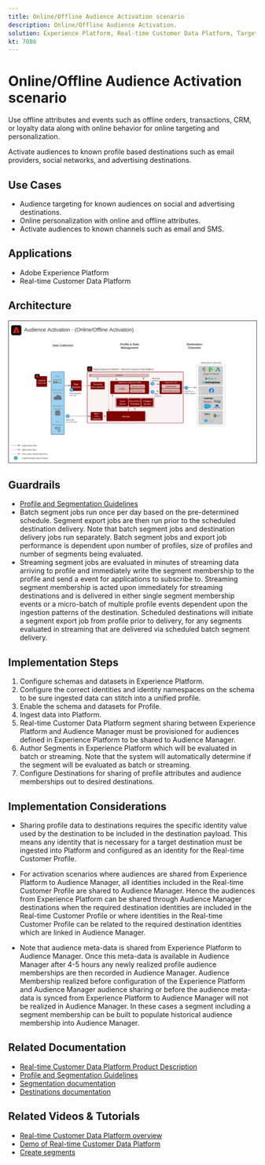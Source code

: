 ```yaml
---
title: Online/Offline Audience Activation scenario
description: Online/Offline Audience Activation.
solution: Experience Platform, Real-time Customer Data Platform, Target, Audience Manager, Analytics, Experience Cloud Services, Data Collection
kt: 7086
---
```


# Online/Offline Audience Activation scenario

Use offline attributes and events such as offline orders, transactions, CRM, or loyalty data along with online behavior for online targeting and personalization.

Activate audiences to known profile based destinations such as email providers, social networks, and advertising destinations. 

## Use Cases

* Audience targeting for known audiences on social and advertising destinations.
* Online personalization with online and offline attributes.
* Activate audiences to known channels such as email and SMS.

## Applications

* Adobe Experience Platform
* Real-time Customer Data Platform

## Architecture

<img src="assets/onoff.svg" alt="Reference architecture for the Online/Offline Audience Activation scenario" style="border:1px solid #4a4a4a" />

## Guardrails

* [Profile and Segmentation Guidelines](https://experienceleague.adobe.com/docs/experience-platform/profile/guardrails.html?lang=en)
* Batch segment jobs run once per day based on the pre-determined schedule. Segment export jobs are then run prior to the scheduled destination delivery. Note that batch segment jobs and destination delivery jobs run separately. Batch segment jobs and export job performance is dependent upon number of profiles, size of profiles and number of segments being evaluated.
* Streaming segment jobs are evaluated in minutes of streaming data arriving to profile and immediately write the segment membership to the profile and send a event for applications to subscribe to. Streaming segment membership is acted upon immediately for streaming destinations and is delivered in either single segment membership events or a micro-batch of multiple profile events dependent upon the ingestion patterns of the destination. Scheduled destinations will initiate a segment export job from profile prior to delivery, for any segments evaluated in streaming that are delivered via scheduled batch segment delivery.

## Implementation Steps

1. Configure schemas and datasets in Experience Platform.
1. Configure the correct identities and identity namespaces on the schema to be sure ingested data can stitch into a unified profile.
1. Enable the schema and datasets for Profile. 
1. Ingest data into Platform.
1. Real-time Customer Data Platform segment sharing between Experience Platform and Audience Manager must be provisioned for audiences defined in Experience Platform to be shared to Audience Manager.
1. Author Segments in Experience Platform which will be evaluated in batch or streaming. Note that the system will automatically determine if the segment will be evaluated as batch or streaming.
1. Configure Destinations for sharing of profile attributes and audience memberships out to desired destinations.

## Implementation Considerations

* Sharing profile data to destinations requires the specific identity value used by the destination to be included in the destination payload. This means any identity that is necessary for a target destination must be ingested into Platform and configured as an identity for the Real-time Customer Profile.

* For activation scenarios where audiences are shared from Experience Platform to Audience Manager, all identities included in the Real-time Customer Profile are shared to Audience Manager. Hence the audiences from Experience Platform can be shared through Audience Manager destinations when the required destination identities are included in the Real-time Customer Profile or where identities in the Real-time Customer Profile can be related to the required destination identities which are linked in Audience Manager.

* Note that audience meta-data is shared from Experience Platform to Audience Manager. Once this meta-data is available in Audience Manager after 4-5 hours any newly realized profile audience memberships are then recorded in Audience Manager. Audience Membership realized before configuration of the Experience Platform and Audience Manager audience sharing or before the audience meta-data is synced from Experience Platform to Audience Manager will not be realized in Audience Manager. In these cases a segment including a segment membership can be built to populate historical audience membership into Audience Manager. 


## Related Documentation

* [Real-time Customer Data Platform Product Description](https://helpx.adobe.com/legal/product-descriptions/real-time-customer-data-platform.html)
* [Profile and Segmentation Guidelines](https://experienceleague.adobe.com/docs/experience-platform/profile/guardrails.html?lang=en)
* [Segmentation documentation](https://experienceleague.adobe.com/docs/experience-platform/segmentation/api/streaming-segmentation.html)
* [Destinations documentation](https://experienceleague.adobe.com/docs/experience-platform/destinations/catalog/overview.html)

## Related Videos & Tutorials

* [Real-time Customer Data Platform overview](https://experienceleague.adobe.com/docs/platform-learn/tutorials/application-services/rtcdp/understanding-the-real-time-customer-data-platform.html)
* [Demo of Real-time Customer Data Platform](https://experienceleague.adobe.com/docs/platform-learn/tutorials/application-services/rtcdp/demo.html)
* [Create segments](https://experienceleague.adobe.com/docs/platform-learn/tutorials/segments/create-segments.html)
